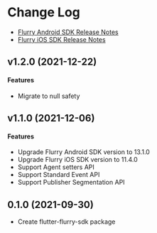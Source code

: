 # Change Log

* [Flurry Android SDK Release Notes](https://developer.yahoo.com/flurry/docs/releasenotes/android/)
* [Flurry iOS SDK Release Notes](https://developer.yahoo.com/flurry/docs/releasenotes/ios/)

## v1.2.0 (2021-12-22)

#### Features

* Migrate to null safety

## v1.1.0 (2021-12-06)

#### Features

* Upgrade Flurry Android SDK version to 13.1.0
* Upgrade Flurry iOS SDK version to 11.4.0
* Support Agent setters API
* Support Standard Event API
* Support Publisher Segmentation API

## 0.1.0 (2021-09-30)

* Create flutter-flurry-sdk package

